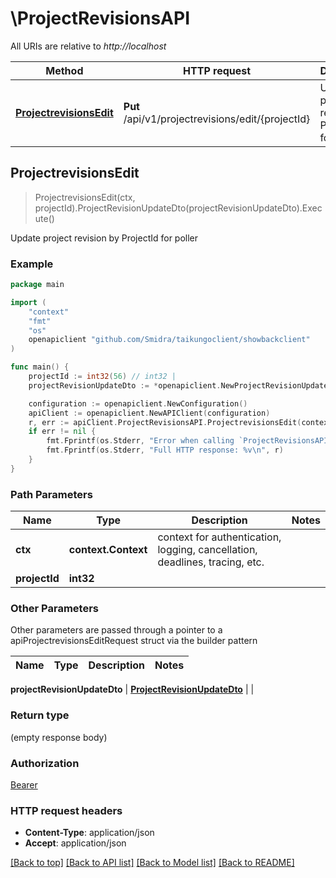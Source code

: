 # \ProjectRevisionsAPI

All URIs are relative to *http://localhost*

Method | HTTP request | Description
------------- | ------------- | -------------
[**ProjectrevisionsEdit**](ProjectRevisionsAPI.md#ProjectrevisionsEdit) | **Put** /api/v1/projectrevisions/edit/{projectId} | Update project revision by ProjectId for poller



## ProjectrevisionsEdit

> ProjectrevisionsEdit(ctx, projectId).ProjectRevisionUpdateDto(projectRevisionUpdateDto).Execute()

Update project revision by ProjectId for poller

### Example

```go
package main

import (
    "context"
    "fmt"
    "os"
    openapiclient "github.com/Smidra/taikungoclient/showbackclient"
)

func main() {
    projectId := int32(56) // int32 | 
    projectRevisionUpdateDto := *openapiclient.NewProjectRevisionUpdateDto() // ProjectRevisionUpdateDto |  (optional)

    configuration := openapiclient.NewConfiguration()
    apiClient := openapiclient.NewAPIClient(configuration)
    r, err := apiClient.ProjectRevisionsAPI.ProjectrevisionsEdit(context.Background(), projectId).ProjectRevisionUpdateDto(projectRevisionUpdateDto).Execute()
    if err != nil {
        fmt.Fprintf(os.Stderr, "Error when calling `ProjectRevisionsAPI.ProjectrevisionsEdit``: %v\n", err)
        fmt.Fprintf(os.Stderr, "Full HTTP response: %v\n", r)
    }
}
```

### Path Parameters


Name | Type | Description  | Notes
------------- | ------------- | ------------- | -------------
**ctx** | **context.Context** | context for authentication, logging, cancellation, deadlines, tracing, etc.
**projectId** | **int32** |  | 

### Other Parameters

Other parameters are passed through a pointer to a apiProjectrevisionsEditRequest struct via the builder pattern


Name | Type | Description  | Notes
------------- | ------------- | ------------- | -------------

 **projectRevisionUpdateDto** | [**ProjectRevisionUpdateDto**](ProjectRevisionUpdateDto.md) |  | 

### Return type

 (empty response body)

### Authorization

[Bearer](../README.md#Bearer)

### HTTP request headers

- **Content-Type**: application/json
- **Accept**: application/json

[[Back to top]](#) [[Back to API list]](../README.md#documentation-for-api-endpoints)
[[Back to Model list]](../README.md#documentation-for-models)
[[Back to README]](../README.md)

